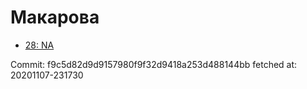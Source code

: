 # Макарова
- [28: NA](28.md)

Commit: f9c5d82d9d9157980f9f32d9418a253d488144bb
 fetched at: 20201107-231730
